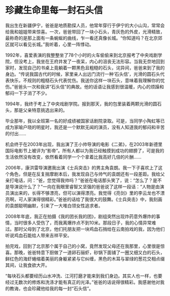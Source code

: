 # 珍藏生命里每一封石头信

我出生在新疆伊宁，爸爸是地质勘探人员，他常年穿行于伊宁的大小山沟，常常会给我和姐姐带来惊喜。一次，爸爸带回了一块小石头，青灰色的外皮，光滑精致，最称奇的是那上面有一条蜿蜒的曲线，乍一看还真像长城。“你知道吗？在北京郊区就可以看见长城。”我听着，心里一阵悸动。 

1992年，喜爱表演的我整整坐了78个小时的火车偷偷来到北京报考了中央戏剧学院，但没考上，我坐在王府井发了一夜呆，内心的沮丧无法形容。当我无奈地回到家时，发现自己的书桌上竟躺着一颗黑色且粗糙的石头，诧异间，爸爸来到了我的身边。“传说我国古代的时候，家里亲人出远门流行一种‘石头信’，光滑的圆石头代表快乐，不规则的粗糙石头代表忧伤。我送你这样一块石头，意味着我理解你的忧伤。”爸爸头一次和我讲“石头信”的典故。他的话语让我感到很温暖，内心的烦躁和郁闷一下子消了不少。 

1994年，我终于考上了中央戏剧学院。报到那天，我的包里装着两颗光滑的圆石头，那是父亲特意挑选出来的。 

毕业那年，我以全班第一名的好成绩被国家话剧院录取。可是，当同学小陶虹等已成为家喻户晓的明星时，我还是一个默默无闻的演员，没有人知道我的郁闷和辛苦的付出…… 

机会终于在2003年出现，我出演了王小帅导演的电影《二弟》，在2003年新德里国际电影节上被评为“影帝”。所有人都以为我已经触摸到成功的翅膀了，可是我的生活依然没有改变，依然看着同学一个个拿着比我高好几倍的片酬…… 

2006年，康洪雷导演邀我出演《士兵突击》的男主角袁朗。我一下子喜欢上了这个角色，但是在反复揣摩剧本后，我发现自己与帅气的袁朗还有一段差距。我给父亲打电话，问：“爸，您觉得我帅吗？”爸爸在电话那头笑了，说：“怎么了？是不是导演说什么了？”一向在我眼里睿智又坚强的爸爸说了这样一段话：“人物是由演员演出来的，长得不够漂亮，但可以演得漂亮。我觉得《亮剑》里的李云龙也不漂亮啊，可人家演得很精彩。”爸爸的话给了我很大的鼓舞。《士兵突击》中，我刻画的袁朗聪明幽默，引来了一大堆白领女性追求者。 

2008年年底，我正在拍摄《我的团长我的团》，剧组突然出现炸药意外爆炸的事情，当时很多人受伤了，而我离爆炸点不到10米。那段日子，我的心情异常难过。那时父母到了北京，他们托朋友把一块鸡血石捎给在云南拍戏的我，因为他们听说鸡血石能给人带来吉祥平安。 

拍完戏，回到了北京那个属于自己的小窝，竟然发现父母还在我那里，心里很是惊喜。那晚，爸爸特意下厨做了一道卵石骊虾，砂锅下面铺了一圈又细又白的石头，鲜红色的海虾蜷缩着美丽的身躯紧紧与它纠缠，黑色的木耳与翠绿的葱花交相点缀其间，让我食欲大开。 

“每块石头都要经历山水冲洗、江河打磨才能来到我们身边。其实人也一样，也要经过无数次的修炼和洗涤才能有真正的光泽。”爸爸的话说得很精彩。我感谢他对我的教诲，也会珍藏他给我的每一封“石头信”。